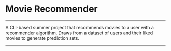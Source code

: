 # Movie Recommender

---

A CLI-based summer project that recommends movies to a user with a recommender algorithm. Draws from a dataset of users and their liked movies to generate prediction sets.

---
